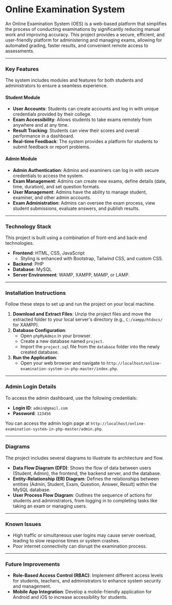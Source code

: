 # Online Examination System
An Online Examination System (OES) is a web-based platform that simplifies the process of conducting examinations by significantly reducing manual work and improving accuracy. This project provides a secure, efficient, and user-friendly platform for administering and managing exams, allowing for automated grading, faster results, and convenient remote access to assessments.

***

### Key Features
The system includes modules and features for both students and administrators to ensure a seamless experience.

#### Student Module
* **User Accounts**: Students can create accounts and log in with unique credentials provided by their college.
* **Exam Accessibility**: Allows students to take exams remotely from anywhere and at any time.
* **Result Tracking**: Students can view their scores and overall performance in a dashboard.
* **Real-time Feedback**: The system provides a platform for students to submit feedback or report problems.

#### Admin Module
* **Admin Authentication**: Admins and examiners can log in with secure credentials to access the system.
* **Exam Management**: Admins can create new exams, define details (date, time, duration), and set question formats.
* **User Management**: Admins have the ability to manage student, examiner, and other admin accounts.
* **Exam Administration**: Admins can oversee the exam process, view student submissions, evaluate answers, and publish results.

***

### Technology Stack
This project is built using a combination of front-end and back-end technologies.

* **Frontend**: HTML, CSS, JavaScript
    * Styling is enhanced with Bootstrap, Tailwind CSS, and custom CSS.
* **Backend**: PHP
* **Database**: MySQL
* **Server Environment**: WAMP, XAMPP, MAMP, or LAMP.

***

### Installation Instructions
Follow these steps to set up and run the project on your local machine.

1.  **Download and Extract Files**: Unzip the project files and move the extracted folder to your local server's directory (e.g., `C:/xampp/htdocs/` for XAMPP).
2.  **Database Configuration**:
    * Open `phpMyAdmin` in your browser.
    * Create a new database named `project`.
    * Import the `project.sql` file from the `database` folder into the newly created database.
3.  **Run the Application**:
    * Open your web browser and navigate to `http://localhost/online-examination-system-in-php-master/index.php`.

***

### Admin Login Details
To access the admin dashboard, use the following credentials:

* **Login ID**: `admin@gmail.com`
* **Password**: `123456`

You can access the admin login page at `http://localhost/online-examination-system-in-php-master/admin.php`.

***

### Diagrams
The project includes several diagrams to illustrate its architecture and flow.

* **Data Flow Diagram (DFD)**: Shows the flow of data between users (Student, Admin), the frontend, the backend server, and the database.
* **Entity-Relationship (ER) Diagram**: Defines the relationships between entities (Admin, Student, Exam, Question, Answer, Result) within the MySQL database.
* **User Process Flow Diagram**: Outlines the sequence of actions for students and administrators, from logging in to completing tasks like taking an exam or managing users.

***

### Known Issues
* High traffic or simultaneous user logins may cause server overload, leading to slow response times or system crashes.
* Poor internet connectivity can disrupt the examination process.

***

### Future Improvements
* **Role-Based Access Control (RBAC)**: Implement different access levels for students, teachers, and administrators to enhance system security and management.
* **Mobile App Integration**: Develop a mobile-friendly application for Android and iOS to increase accessibility for students.
